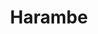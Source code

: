 ---
title: Harambe
crosslinks:
- unexpectedoverwatch
- todayilearned
- ferrets
- unexpectedhogwarts
- osugame
- jesuschristreddit
- miamidolphins
- place
- notcirclejerk
- awwschwitz
- Atlanta
- ChargeYourPhone
- me_irl
- ERRC
- Drama
- AskReddit
- poop
- Dallas
- AgainstKarmaWhores
---
